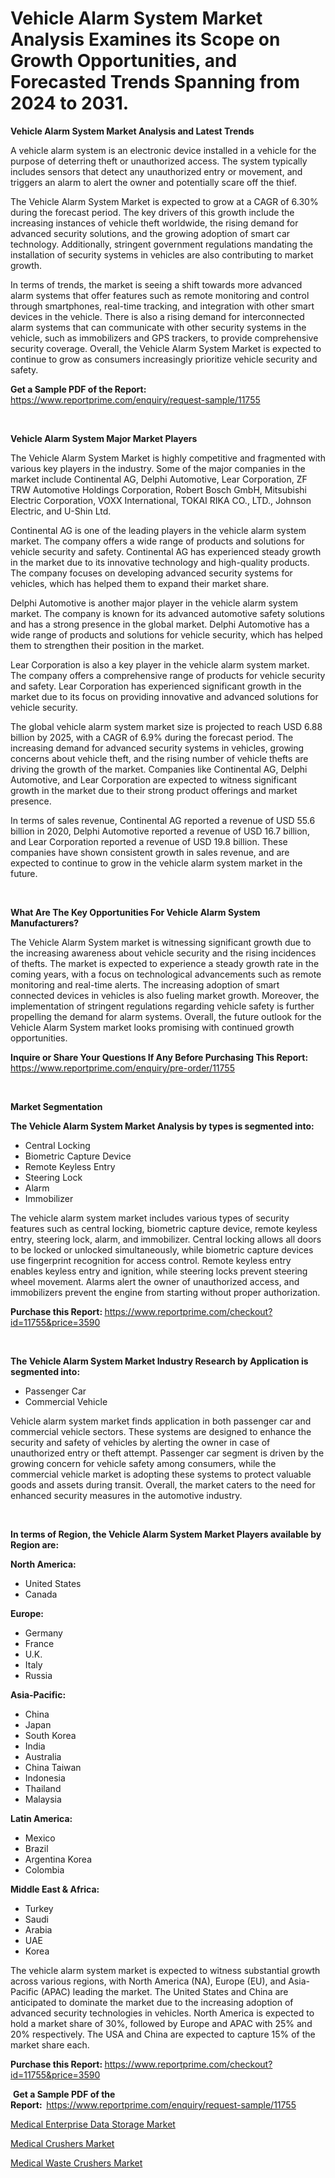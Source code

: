 <p><h1>Vehicle Alarm System Market Analysis Examines its Scope on Growth Opportunities, and Forecasted Trends Spanning from 2024 to 2031.</h1></p><p><strong>Vehicle Alarm System Market Analysis and Latest Trends</strong></p>
<p><p>A vehicle alarm system is an electronic device installed in a vehicle for the purpose of deterring theft or unauthorized access. The system typically includes sensors that detect any unauthorized entry or movement, and triggers an alarm to alert the owner and potentially scare off the thief.</p><p>The Vehicle Alarm System Market is expected to grow at a CAGR of 6.30% during the forecast period. The key drivers of this growth include the increasing instances of vehicle theft worldwide, the rising demand for advanced security solutions, and the growing adoption of smart car technology. Additionally, stringent government regulations mandating the installation of security systems in vehicles are also contributing to market growth.</p><p>In terms of trends, the market is seeing a shift towards more advanced alarm systems that offer features such as remote monitoring and control through smartphones, real-time tracking, and integration with other smart devices in the vehicle. There is also a rising demand for interconnected alarm systems that can communicate with other security systems in the vehicle, such as immobilizers and GPS trackers, to provide comprehensive security coverage. Overall, the Vehicle Alarm System Market is expected to continue to grow as consumers increasingly prioritize vehicle security and safety.</p></p>
<p><strong>Get a Sample PDF of the Report:&nbsp;</strong> <a href="https://www.reportprime.com/enquiry/request-sample/11755">https://www.reportprime.com/enquiry/request-sample/11755</a></p>
<p>&nbsp;</p>
<p><strong>Vehicle Alarm System Major Market Players</strong></p>
<p><p>The Vehicle Alarm System Market is highly competitive and fragmented with various key players in the industry. Some of the major companies in the market include Continental AG, Delphi Automotive, Lear Corporation, ZF TRW Automotive Holdings Corporation, Robert Bosch GmbH, Mitsubishi Electric Corporation, VOXX International, TOKAI RIKA CO., LTD., Johnson Electric, and U-Shin Ltd.</p><p>Continental AG is one of the leading players in the vehicle alarm system market. The company offers a wide range of products and solutions for vehicle security and safety. Continental AG has experienced steady growth in the market due to its innovative technology and high-quality products. The company focuses on developing advanced security systems for vehicles, which has helped them to expand their market share.</p><p>Delphi Automotive is another major player in the vehicle alarm system market. The company is known for its advanced automotive safety solutions and has a strong presence in the global market. Delphi Automotive has a wide range of products and solutions for vehicle security, which has helped them to strengthen their position in the market.</p><p>Lear Corporation is also a key player in the vehicle alarm system market. The company offers a comprehensive range of products for vehicle security and safety. Lear Corporation has experienced significant growth in the market due to its focus on providing innovative and advanced solutions for vehicle security.</p><p>The global vehicle alarm system market size is projected to reach USD 6.88 billion by 2025, with a CAGR of 6.9% during the forecast period. The increasing demand for advanced security systems in vehicles, growing concerns about vehicle theft, and the rising number of vehicle thefts are driving the growth of the market. Companies like Continental AG, Delphi Automotive, and Lear Corporation are expected to witness significant growth in the market due to their strong product offerings and market presence.</p><p>In terms of sales revenue, Continental AG reported a revenue of USD 55.6 billion in 2020, Delphi Automotive reported a revenue of USD 16.7 billion, and Lear Corporation reported a revenue of USD 19.8 billion. These companies have shown consistent growth in sales revenue, and are expected to continue to grow in the vehicle alarm system market in the future.</p></p>
<p>&nbsp;</p>
<p><strong>What Are The Key Opportunities For Vehicle Alarm System Manufacturers?</strong></p>
<p><p>The Vehicle Alarm System market is witnessing significant growth due to the increasing awareness about vehicle security and the rising incidences of thefts. The market is expected to experience a steady growth rate in the coming years, with a focus on technological advancements such as remote monitoring and real-time alerts. The increasing adoption of smart connected devices in vehicles is also fueling market growth. Moreover, the implementation of stringent regulations regarding vehicle safety is further propelling the demand for alarm systems. Overall, the future outlook for the Vehicle Alarm System market looks promising with continued growth opportunities.</p></p>
<p><strong>Inquire or Share Your Questions If Any Before Purchasing This Report:</strong> <a href="https://www.reportprime.com/enquiry/pre-order/11755">https://www.reportprime.com/enquiry/pre-order/11755</a></p>
<p>&nbsp;</p>
<p><strong>Market Segmentation</strong></p>
<p><strong>The Vehicle Alarm System Market Analysis by types is segmented into:</strong></p>
<p><ul><li>Central Locking</li><li>Biometric Capture Device</li><li>Remote Keyless Entry</li><li>Steering Lock</li><li>Alarm</li><li>Immobilizer</li></ul></p>
<p><p>The vehicle alarm system market includes various types of security features such as central locking, biometric capture device, remote keyless entry, steering lock, alarm, and immobilizer. Central locking allows all doors to be locked or unlocked simultaneously, while biometric capture devices use fingerprint recognition for access control. Remote keyless entry enables keyless entry and ignition, while steering locks prevent steering wheel movement. Alarms alert the owner of unauthorized access, and immobilizers prevent the engine from starting without proper authorization.</p></p>
<p><strong>Purchase this Report:&nbsp;</strong><a href="https://www.reportprime.com/checkout?id=11755&price=3590">https://www.reportprime.com/checkout?id=11755&price=3590</a></p>
<p>&nbsp;</p>
<p><strong>The Vehicle Alarm System Market Industry Research by Application is segmented into:</strong></p>
<p><ul><li>Passenger Car</li><li>Commercial Vehicle</li></ul></p>
<p><p>Vehicle alarm system market finds application in both passenger car and commercial vehicle sectors. These systems are designed to enhance the security and safety of vehicles by alerting the owner in case of unauthorized entry or theft attempt. Passenger car segment is driven by the growing concern for vehicle safety among consumers, while the commercial vehicle market is adopting these systems to protect valuable goods and assets during transit. Overall, the market caters to the need for enhanced security measures in the automotive industry.</p></p>
<p>&nbsp;</p>
<p><strong>In terms of Region, the Vehicle Alarm System Market Players available by Region are:</strong></p>
<p>
    <p> <strong> North America: </strong>
        <ul>
            <li>United States</li>
            <li>Canada</li>
        </ul>
        </p> 
    <p> <strong> Europe: </strong>
        <ul>
            <li>Germany</li>
            <li>France</li>
            <li>U.K.</li>
            <li>Italy</li>
            <li>Russia</li>
        </ul>
        </p> 
    <p> <strong> Asia-Pacific: </strong>
        <ul>
            <li>China</li>
            <li>Japan</li>
            <li>South Korea</li>
            <li>India</li>
            <li>Australia</li>
            <li>China Taiwan</li>
            <li>Indonesia</li>
            <li>Thailand</li>
            <li>Malaysia</li>
        </ul>
        </p> 
    <p> <strong> Latin America: </strong>
        <ul>
            <li>Mexico</li>
            <li>Brazil</li>
            <li>Argentina Korea</li>
            <li>Colombia</li>
        </ul>
        </p> 
    <p> <strong> Middle East & Africa: </strong>
        <ul>
            <li>Turkey</li>
            <li>Saudi</li>
            <li>Arabia</li>
            <li>UAE</li>
            <li>Korea</li>
        </ul>
    </p>
    </p>
<p><p>The vehicle alarm system market is expected to witness substantial growth across various regions, with North America (NA), Europe (EU), and Asia-Pacific (APAC) leading the market. The United States and China are anticipated to dominate the market due to the increasing adoption of advanced security technologies in vehicles. North America is expected to hold a market share of 30%, followed by Europe and APAC with 25% and 20% respectively. The USA and China are expected to capture 15% of the market share each.</p></p>
<p><strong>Purchase this Report: </strong><a href="https://www.reportprime.com/checkout?id=11755&price=3590">https://www.reportprime.com/checkout?id=11755&price=3590</a></p>
<p>&nbsp;<strong>Get a Sample PDF of the Report:&nbsp;&nbsp;</strong><a href="https://www.reportprime.com/enquiry/request-sample/11755">https://www.reportprime.com/enquiry/request-sample/11755</a></p>
<p><strong></strong></p>
<p><p><a href="https://view.publitas.com/reportprime-1/decoding-the-medical-enterprise-data-storage-market-a-deep-dive-into-the-latest-market-trends-market-segmentation-and-competitive-analysis/">Medical Enterprise Data Storage Market</a></p><p><a href="https://view.publitas.com/reportprime-1/medical-crushers-market-size-growth-and-forecast-from-2023-2030/">Medical Crushers Market</a></p><p><a href="https://view.publitas.com/reportprime-1/medical-waste-crushers-market-size-market-share-and-global-market-analysis-report-2023-2030/">Medical Waste Crushers Market</a></p></p>